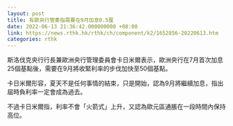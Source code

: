 ```yaml
---
layout: post
title: 有歐央行管委指需要在9月加息0.5厘
date: 2022-06-13 21:36:42.000000000 +08:00
link: https://news.rthk.hk/rthk/ch/component/k2/1652856-20220613.htm
categories: rthk
---
```


斯洛伐克央行行長兼歐洲央行管理委員會卡日米爾表示，歐洲央行在7月首次加息25個基點後，需要在9月將收緊利率的步伐加快至50個基點。

卡日米爾形容，夏天不是任何事情的結束，只是開始，認為9月將繼續加息，指出屆時負利率一定會成為過去。

不過卡日米爾指，利率不會「火箭式」上升，又認為歐元區通脹在一段時間內保持高位。
